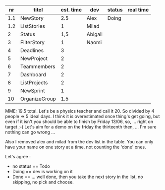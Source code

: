 nr      | titel                       | est. time | dev        | status     | real time |
--------|-----------------------------|-----------|------------|---------|-----------|  
 1.1    | NewStory                    |    2.5    | Alex       | Doing   |           |
 1.2    | ListStories                 |    1      | Milad      |         |           |
 2      | Status                      |    1,5    | Abigail    |         |           |
 3      | FilterStory                 |    1      | Naomi      |         |           |
 4      | Deadlines                   |    3      |            |         |           |
 5      | NewProject                  |    2      |            |         |           |
 6      | Teammembers                 |    2      |            |         |           |
 7      | Dashboard                   |    2      |            |         |           |
 8      | ListProjects                |    2      |            |         |           |
 9      | NewSprint                   |    1      |            |         |           |
 10     | OrganizeGroup               |    1.5    |            |         |           |

MME:
19.5 total. Let's be a physics teacher and call it 20.
So divided by 4 people => 5 ideal days.
I think it is overestimated once thing's get going,
but even if it isn't you should be able to finish by Friday 13/06, so, ... right on target ;-)
Let's aim for a demo on the friday the thirteenth then, ... I'm sure nothing can go wrong ...

Also I removed alex and milad from the dev list in the table.
You can only have your name on one story at a time, not counting the 'done' ones.

Let's agree :
 - no status  == Todo
 - Doing      == dev is working on it
 - Done       == ... well done, then you take the next story in the list, no skipping, no pick and choose.
